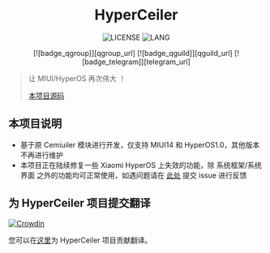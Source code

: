 <div align="center">
<h1>HyperCeiler</h1>

![LICENSE](https://img.shields.io/github/license/Sevtinge/Cemiuiler?style=flat-square)
![LANG](https://img.shields.io/badge/language-Java-7F52FF?style=flat-square)

[![badge_qgroup]][qgroup_url]
[![badge_qguild]][qguild_url]
[![badge_telegram]][telegram_url]

</div>

> 让 MIUI/HyperOS 再次伟大 ！
>
> <a href="https://github.com/heinu123">本项目源码</a>

## 本项目说明
- 基于原 Cemiuiler 模块进行开发，仅支持 MIUI14 和 HyperOS1.0，其他版本不再进行维护
- 本项目正在陆续修复一些 Xiaomi HyperOS 上失效的功能，除 系统框架/系统界面 之外的功能均可正常使用，如遇问题请在 [此处](https://github.com/ReChronoRain/HyperCeiler/issues) 提交 issue 进行反馈

## 为 HyperCeiler 项目提交翻译

[![Crowdin](https://badges.crowdin.net/cemiuiler/localized.svg)](https://crowdin.com/project/cemiuiler)

您可以在[这里](https://crwd.in/cemiuiler)为 HyperCeiler 项目贡献翻译。